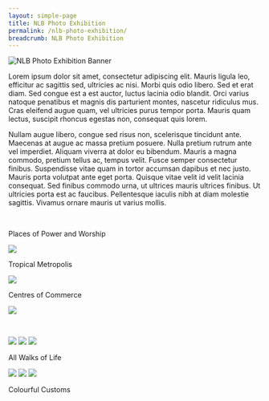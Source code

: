 ```yaml
---
layout: simple-page
title: NLB Photo Exhibition
permalink: /nlb-photo-exhibition/
breadcrumb: NLB Photo Exhibition
---
```

![NLB Photo Exhibition Banner](/images/nlb-photo-exhibition-page-banner.jpg)

Lorem ipsum dolor sit amet, consectetur adipiscing elit. Mauris ligula leo, efficitur ac sagittis sed, ultricies ac nisi. Morbi quis odio libero. Sed et erat diam. Sed congue est a est auctor, luctus lacinia odio blandit. Orci varius natoque penatibus et magnis dis parturient montes, nascetur ridiculus mus. Cras eleifend augue quam, vel ultricies purus tempor porta. Mauris quam lectus, suscipit rhoncus egestas non, consequat quis lorem.

Nullam augue libero, congue sed risus non, scelerisque tincidunt ante. Maecenas at augue ac massa pretium posuere. Nulla pretium rutrum ante vel imperdiet. Aliquam viverra at dolor eu bibendum. Mauris a magna commodo, pretium tellus ac, tempus velit. Fusce semper consectetur finibus. Suspendisse vitae quam in tortor accumsan dapibus et nec justo. Mauris porta volutpat ante eget porta. Quisque vitae velit id velit lacinia consequat. Sed finibus commodo urna, ut ultrices mauris ultrices finibus. Ut ultricies porta est ac faucibus. Pellentesque iaculis nibh at diam molestie sagittis. Vivamus ornare mauris ut varius mollis.

<p>&nbsp;</p>


<div class="category-block-wrap">
  <p>Places of Power and Worship</p>
  <img class="cover" src="/images/sample1-button.jpg">
  <a class="cover" href="/nlb-photo-exhibition/places-of-power-and-worship/"></a>
</div>

<div class="category-block-wrap">
  <p>Tropical Metropolis</p>
  <img class="cover" src="/images/tropical-metropolis-button.jpg">
  <a class="cover" href="/nlb-photo-exhibition/tropical-metropolis/"></a>
</div>

<div class="category-block-wrap">
  <p>Centres of Commerce</p>
  <img class="cover" src="/images/sample2-button.jpg">
  <a class="cover" href="/nlb-photo-exhibition/centres-of-commerce/"></a>
</div>

<p>&nbsp;</p>

<div class="category-stacked-area">
<div class="photo-stacked-wrap">
  <div class="photos">
    <img class="photo-lv-1" src="/images/stack1-photo1.png">
    <img class="photo-lv-2" src="/images/stack1-photo2.png">
    <img class="photo-lv-3" src="/images/stack1-photo3.png">
  </div>
  <p>All Walks of Life</p>
  <a class="cover" href="/nlb-photo-exhibition/all-walks-of-life/"></a>
</div>

<div class="photo-stacked-wrap">
  <div class="photos">
    <img class="photo-lv-1" src="/images/stack2-photo1.png">
    <img class="photo-lv-2" src="/images/stack2-photo2.png">
    <img class="photo-lv-3" src="/images/stack2-photo3.png">
  </div>
  <p>Colourful Customs</p>
  <a class="cover" href="/nlb-photo-exhibition/colourful-customs/"></a>
</div> 
</div>
